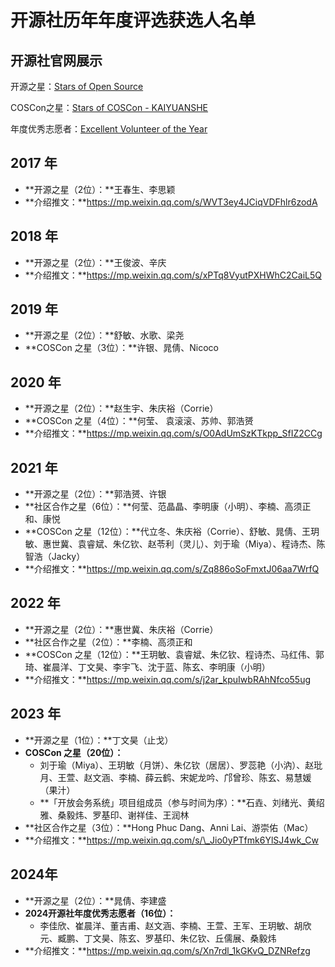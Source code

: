 # 开源社历年年度评选获选人名单

## 开源社官网展示

开源之星：[Stars of Open Source][1]

COSCon之星：[Stars of COSCon - KAIYUANSHE][2]

年度优秀志愿者：[Excellent Volunteer of the Year][3]

## **2017** **年**

- **开源之星（2位）：**王春生、李思颖
- **介绍推文：**https://mp.weixin.qq.com/s/WVT3ey4JCiqVDFhlr6zodA

## **2018** **年**

- **开源之星（2位）：**王俊波、辛庆
- **介绍推文：**https://mp.weixin.qq.com/s/xPTq8VyutPXHWhC2CaiL5Q

## **2019** **年**

- **开源之星（2位）：**舒敏、水歌、梁尧
- **COSCon 之星（3位）：**许银、晁倩、Nicoco

## **2020** **年**

- **开源之星（2位）：**赵生宇、朱庆裕（Corrie）
- **COSCon 之星（4位）：**何莹、 袁滚滚、苏帅、郭浩赟
- **介绍推文：**https://mp.weixin.qq.com/s/O0AdUmSzKTkpp_SfIZ2CCg

## **2021** **年**

- **开源之星（2位）：**郭浩赟、许银
- **社区合作之星（6位）：**何莹、范晶晶、李明康（小明）、李楠、高须正和、康悦
- **COSCon 之星（12位）：**代立冬、朱庆裕（Corrie）、舒敏、晁倩、王玥敏、惠世冀、袁睿斌、朱亿钦、赵苓利（灵儿）、刘于瑜（Miya）、程诗杰、陈智浩（Jacky）
- **介绍推文：**https://mp.weixin.qq.com/s/Zq886oSoFmxtJ06aa7WrfQ

## **2022** **年**

- **开源之星（2位）：**惠世冀、朱庆裕（Corrie）
- **社区合作之星（2位）：**李楠、高须正和
- **COSCon 之星（12位）：**王玥敏、袁睿斌、朱亿钦、程诗杰、马红伟、郭琦、崔晨洋、丁文昊、李宇飞、沈于蓝、陈玄、李明康（小明）
- **介绍推文：**https://mp.weixin.qq.com/s/j2ar_kpuIwbRAhNfco55ug

## **2023 年**

- **开源之星（1位）：**丁文昊（止戈）
- **COSCon 之星（20位）：**
    - 刘于瑜（Miya）、王玥敏（月饼）、朱亿钦（居居）、罗蕊艳（小汭）、赵玭月、王萱、赵文涵、李楠、薛云鹤、宋妮龙吟、邝曾珍、陈玄、易慧媛（果汁）
    - **「开放会务系统」项目组成员（参与时间为序）：**石垚、刘绪光、黄绍雅、桑毅炜、罗基印、谢祥佳、王润林
- **社区合作之星（3位）：**Hong Phuc Dang、Anni Lai、游崇佑（Mac）
- **介绍推文：**https://mp.weixin.qq.com/s/\_Jio0yPTfmk6YlSJ4wk_Cw

## 2024年

- **开源之星（2位）：**晁倩、李建盛
- **2024开源社年度优秀志愿者（16位）：**
    - 李佳欣、崔晨洋、董吉甫、赵文涵、李楠、王萱、王军、王玥敏、胡欣元、臧鹏、丁文昊、陈玄、罗基印、朱亿钦、丘儒展、桑毅炜
- **介绍推文：**https://mp.weixin.qq.com/s/Xn7rdl_1kGKvQ_DZNRefzg

[1]: https%3A%2F%2Fkaiyuanshe.cn%2Fcommunity%2Faward%2FOpen-Source-star
[2]: https%3A%2F%2Fkaiyuanshe.cn%2Fcommunity%2Faward%2FCOSCon-star
[3]: https%3A%2F%2Fkaiyuanshe.cn%2Fcommunity%2Faward%2Fexcellent-volunteer